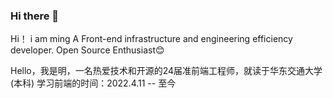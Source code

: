 ### Hi there 👋
Hi！ i am ming
A Front-end infrastructure and engineering efficiency developer. Open Source Enthusiast😊

Hello，我是明，一名热爱技术和开源的24届准前端工程师，就读于华东交通大学(本科)
学习前端的时间：2022.4.11 -- 至今
